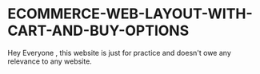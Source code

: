 # ECOMMERCE-WEB-LAYOUT-WITH-CART-AND-BUY-OPTIONS
Hey Everyone , this website is just for practice and doesn't owe any relevance to any website.
